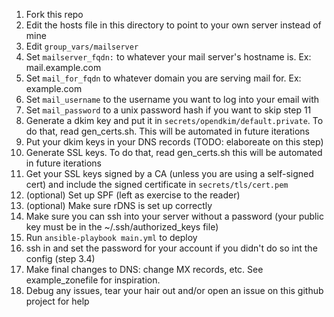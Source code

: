 1. Fork this repo
2. Edit the hosts file in this directory to point to your own server instead of mine
3. Edit `group_vars/mailserver`
  1. Set `mailserver_fqdn:` to whatever your mail server's hostname is. Ex: mail.example.com
  2. Set `mail_for_fqdn` to whatever domain you are serving mail for. Ex: example.com
  3. Set `mail_username` to the username you want to log into your email with
  4. Set `mail_password` to a unix password hash if you want to skip step 11
4. Generate a dkim key and put it in `secrets/opendkim/default.private`. To do that, read gen_certs.sh. This will be automated in future iterations
5. Put your dkim keys in your DNS records (TODO: elaboreate on this step)
6. Generate SSL keys. To do that, read gen_certs.sh this will be automated in future iterations
7. Get your SSL keys signed by a CA (unless you are using a self-signed cert) and include the signed certificate in `secrets/tls/cert.pem`
8. (optional) Set up SPF (left as exercise to the reader)
9. (optional) Make sure rDNS is set up correctly
10. Make sure you can ssh into your server without a password (your public key must be in the ~/.ssh/authorized_keys file)
10. Run `ansible-playbook main.yml` to deploy
11. ssh in and set the password for your account if you didn't do so int the config (step 3.4)
12. Make final changes to DNS: change MX records, etc. See example_zonefile for inspiration.
13. Debug any issues, tear your hair out and/or open an issue on this github project for help
